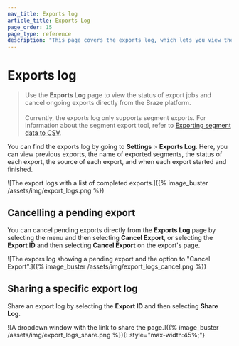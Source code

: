 ```yaml
---
nav_title: Exports log
article_title: Exports Log
page_order: 15
page_type: reference
description: "This page covers the exports log, which lets you view the status of export jobs and cancel ongoing exports."
---
```


# Exports log

> Use the **Exports Log** page to view the status of export jobs and cancel ongoing exports directly from the Braze platform. <br><br> Currently, the exports log only supports segment exports. For information about the segment export tool, refer to [Exporting segment data to CSV]({{site.baseurl}}/user_guide/data/export_braze_data/segment_data_to_csv/).

You can find the exports log by going to **Settings** > **Exports Log**. Here, you can view previous exports, the name of exported segments, the status of each export, the source of each export, and when each export started and finished. 

![The export logs with a list of completed exports.]({% image_buster /assets/img/export_logs.png %})

## Cancelling a pending export

You can cancel pending exports directly from the **Exports Log** page by selecting the <i class="fas fa-ellipsis-vertical"></i> menu and then selecting **Cancel Export**, or selecting the **Export ID** and then selecting **Cancel Export** on the export's page.

![The expors log showing a pending export and the option to "Cancel Export".]({% image_buster /assets/img/export_logs_cancel.png %})

## Sharing a specific export log

Share an export log by selecting the **Export ID** and then selecting **Share Log**.

![A dropdown window with the link to share the page.]({% image_buster /assets/img/export_logs_share.png %}){: style="max-width:45%;"}

